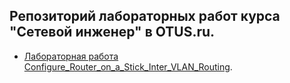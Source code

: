 ## Репозиторий лабораторных работ курса "Сетевой инженер" в OTUS.ru.


 - [Лабораторная работа Configure_Router_on_a_Stick_Inter_VLAN_Routing](HomeWork1/).
 
